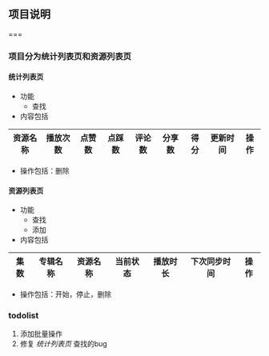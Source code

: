 ## 项目说明
===
### 项目分为统计列表页和资源列表页

#### 统计列表页
* 功能
	* 查找 	
* 内容包括

| 资源名称 | 播放次数| 点赞数 | 点踩数 | 评论数 | 分享数 | 得分 | 更新时间 | 操作
|----|----|----|----|----|----|----|----|----|
* 操作包括：删除

#### 资源列表页
* 功能
	* 查找
	* 添加
* 内容包括

| 集数 | 专辑名称 | 资源名称 | 当前状态 | 播放时长 | 下次同步时间 | 操作
|---|---|---|---|---|---|---

* 操作包括：开始，停止，删除	
	
### todolist	
1. 添加批量操作
2. 修复 *统计列表页* 查找的bug


